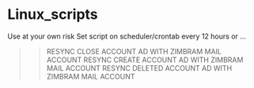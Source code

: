 # Linux_scripts
Use at your own risk
Set script on scheduler/crontab every 12 hours or ... 
>> RESYNC CLOSE ACCOUNT AD WITH ZIMBRAM MAIL ACCOUNT
>> RESYNC CREATE ACCOUNT AD WITH ZIMBRAM MAIL ACCOUNT
>> RESYNC DELETED ACCOUNT AD WITH ZIMBRAM MAIL ACCOUNT

